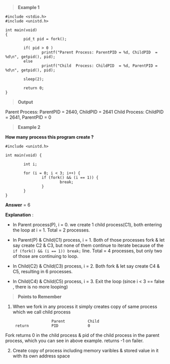 > **Example 1**

```
#include <stdio.h>
#include <unistd.h>

int main(void)
{
        pid_t pid = fork();

        if( pid > 0 )
                printf("Parent Process: ParentPID = %d, ChildPID  = %d\n", getpid(), pid);
        else
                printf("Child  Process: ChildPID  = %d, ParentPID = %d\n", getpid(), pid);

        sleep(2);

        return 0;
}
```

> **Output**

Parent Process: ParentPID = 2640, ChildPID  = 2641
Child  Process: ChildPID  = 2641, ParentPID = 0

> **Example 2**

**How many process this program create ?**

```
#include <unistd.h>

int main(void) {

        int i;

        for (i = 0; i < 3; i++) {
                if (fork() && (i == 1)) {
                        break;
                }
        }
}
```
**Answer** = 6

**Explanation** :

- In Parent process(P), i = 0. we create 1 child process(C1), both entering the loop at i = 1. Total = 2 processes.

- In Parent(P) & Child(C1) process, i = 1. Both of those processes fork & let say create C2 & C3, but none of them continue to iterate because of the `if (fork() && (i == 1)) break;` line. Total = 4 processes, but only two of those are continuing to loop.

- In Child(C2) & Child(C3) process, i = 2. Both fork & let say create C4 & C5, resulting in 6 processes. 

- In Child(C4) & Child(C5) process, i = 3. Exit the loop (since i < 3 == false , there is no more looping)



> **Points to Remember**

1) When we fork in any process it simply creates copy of same process which we call child process

                        Parent          Child
        return          PID             0            

Fork returns 0 in the child process & pid of the child process in the parent process, which you can see in above example. returns -1 on failer.

2) Create copy of process including memory varibles & stored value in it with its own address space
